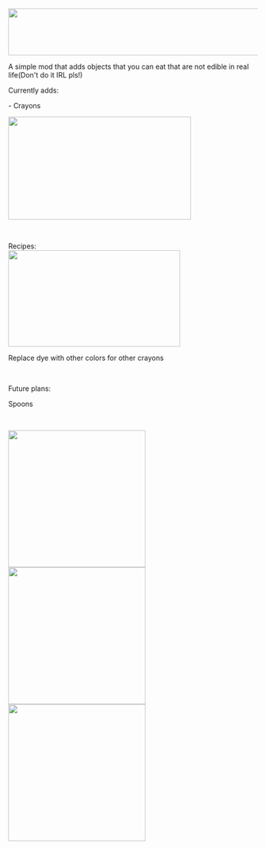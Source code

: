<p>&nbsp;<img src="https://file.garden/ZWUae22eyH6XVW5v/digestive_title.png" alt="" width="509" height="95" /></p>
<p>A simple mod that adds objects that you can eat that are not edible in real life(Don't do it IRL pls!)</p>
<p>Currently adds:</p>
<p>- Crayons</p>
<p><img src="https://file.garden/ZWUae22eyH6XVW5v/crayons.png" alt="" width="369" height="208" /></p>
<p>&nbsp;</p>
<p>Recipes:<br /><img src="https://file.garden/ZWUae22eyH6XVW5v/crafting.png" alt="" width="347" height="195" /></p>
<p>Replace dye with other colors for other crayons</p>
<p>&nbsp;</p>
<p>Future plans:</p>
<p>Spoons</p>
<p>&nbsp;</p>
<p><a href="https://github.com/Modog500000/digestive"><img style="float: left;" src="https://cdn.discordapp.com/attachments/876980365623967815/1152604270894518332/github.png" width="277" height="277" /></a><a href="https://www.youtube.com/channel/UCUPyn9ITA0e_vkCjc1Olttw"><img style="float: left;" src="https://cdn.discordapp.com/attachments/876980365623967815/1152605945407483985/youtube.png" width="277" height="277" /></a><a href="https://discord.volcanobay.xyz"><img style="float: left;" src="https://cdn.discordapp.com/attachments/876980365623967815/1152604065834999890/discord.png" width="277" height="277" /></a></p>